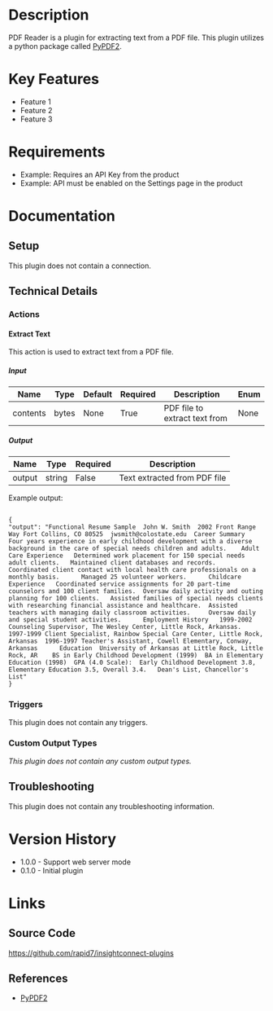 # Description

PDF Reader is a plugin for extracting text from a PDF file.
This plugin utilizes a python package called [PyPDF2](https://pypi.org/project/PyPDF2/).

# Key Features

* Feature 1
* Feature 2
* Feature 3

# Requirements

* Example: Requires an API Key from the product
* Example: API must be enabled on the Settings page in the product

# Documentation

## Setup

This plugin does not contain a connection.

## Technical Details

### Actions

#### Extract Text

This action is used to extract text from a PDF file.

##### Input

|Name|Type|Default|Required|Description|Enum|
|----|----|-------|--------|-----------|----|
|contents|bytes|None|True|PDF file to extract text from|None|

##### Output

|Name|Type|Required|Description|
|----|----|--------|-----------|
|output|string|False|Text extracted from PDF file|

Example output:

```

{
"output": "Functional Resume Sample  John W. Smith  2002 Front Range Way Fort Collins, CO 80525  jwsmith@colostate.edu  Career Summary  Four years experience in early childhood development with a diverse background in the care of special needs children and adults.    Adult Care Experience   Determined work placement for 150 special needs adult clients.   Maintained client databases and records.   Coordinated client contact with local health care professionals on a monthly basis.      Managed 25 volunteer workers.      Childcare Experience   Coordinated service assignments for 20 part-time counselors and 100 client families.  Oversaw daily activity and outing planning for 100 clients.   Assisted families of special needs clients with researching financial assistance and healthcare.  Assisted teachers with managing daily classroom activities.     Oversaw daily and special student activities.      Employment History   1999-2002 Counseling Supervisor, The Wesley Center, Little Rock, Arkansas.    1997-1999 Client Specialist, Rainbow Special Care Center, Little Rock, Arkansas  1996-1997 Teacher's Assistant, Cowell Elementary, Conway, Arkansas      Education  University of Arkansas at Little Rock, Little Rock, AR    BS in Early Childhood Development (1999)  BA in Elementary Education (1998)  GPA (4.0 Scale):  Early Childhood Development 3.8, Elementary Education 3.5, Overall 3.4.   Dean's List, Chancellor's List"
}

```

### Triggers

This plugin does not contain any triggers.

### Custom Output Types

_This plugin does not contain any custom output types._

## Troubleshooting

This plugin does not contain any troubleshooting information.

# Version History

* 1.0.0 - Support web server mode
* 0.1.0 - Initial plugin

# Links

## Source Code

https://github.com/rapid7/insightconnect-plugins

## References

* [PyPDF2](https://pypi.org/project/PyPDF2/)


